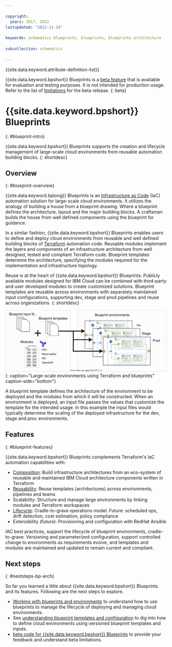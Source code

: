 ```yaml
---

copyright:
  years: 2017, 2022
lastupdated: "2022-11-24"

keywords: schematics blueprints, blueprints, blueprints architecture

subcollection: schematics

---
```


{{site.data.keyword.attribute-definition-list}}

{{site.data.keyword.bpshort}} Blueprints is a [beta feature](/docs/schematics?topic=schematics-bp-beta-limitations) that is available for evaluation and testing purposes. It is not intended for production usage. Refer to the list of [limitations](/docs/schematics?topic=schematics-bp-beta-limitations#sc-bp-beta-limitation) for the beta release.
{: beta}

# {{site.data.keyword.bpshort}} Blueprints
{: #blueprint-intro}

{{site.data.keyword.bpshort}} Blueprints supports the creation and lifecycle management of large-scale cloud environments from reusable automation building blocks.
{: shortdesc} 

## Overview
{: #blueprint-overview}

{{site.data.keyword.bplong}} Blueprints is an [Infrastructure as Code](https://www.redhat.com/en/topics/automation/what-is-infrastructure-as-code-iac) (IaC) automation solution for large-scale cloud environments. It utilizes the analogy of building a house from a blueprint drawing. Where a blueprint defines the architecture, layout and the major building blocks. A craftsman builds the house from well defined components using the blueprint for guidance.

In a similar fashion, {{site.data.keyword.bpshort}} Blueprints enables users to define and deploy cloud environments from reusable and well defined building blocks of [Terraform](https://www.terraform.io) automation code. Reusable modules implement the layers and components of an infrastructure architecture from well designed, tested and compliant Terraform code. Blueprint templates determine the architecture, specifying the modules required for the implementation and infrastructure topology. 

Reuse is at the heart of {{site.data.keyword.bpshort}} Blueprints. Publicly available modules designed for IBM Cloud can be combined with third-party and user developed modules to create customized solutions. Blueprint templates are reusable across environments with separately maintained input configurations, supporting dev, stage and prod pipelines and reuse across organizations. 
{: shortdesc} 

![Large-scale environments by using Terraform and blueprints](/images/bp-largescale-env.svg){: caption="Large-scale environments using Terraform and blueprints" caption-side="bottom"}

A blueprint template defines the architecture of the environment to be deployed and the modules from which it will be constructed. When an environment is deployed, an input file passes the values that customize the template for the intended usage. In this example the input files would typically determine the scaling of the deployed infrastructure for the dev, stage and proc environments.      

## Features
{: #blueprint-features}

{{site.data.keyword.bpshort}} Blueprints complements Terraform's IaC automation capabilities with:
- [Composition](/docs/schematics?topic=schematics-define-blueprints): Build infrastructure architectures from an eco-system of reusable and maintained IBM Cloud architecture components written in Terraform
- [Reusability](/docs/schematics?topic=schematics-blueprint-templates): Reuse templates (architectures) across environments, pipelines and teams
- Scalability: Structure and manage large environments by linking modules and Terraform workspaces  
- [Lifecycle](/docs/schematics?topic=schematics-work-with-blueprints): Cradle-to-grave operations model. Future: scheduled ops, drift detection, cost estimation, policy compliance  
- Extensibility (future): Provisioning and configuration with RedHat Ansible              

IAC best practices, support the lifecycle of blueprint environments, cradle-to-grave. Versioning and parameterized configuration, support controlled change to environments as requirements evolve, and templates and modules are maintained and updated to remain current and compliant.   



## Next steps
{: #nextsteps-bp-arch}

So far you learned a little about {{site.data.keyword.bpshort}} Blueprints and its features. Following are the next steps to explore.

- [Working with blueprints and environments](/docs/schematics?topic=schematics-work-with-blueprints) to understand how to use blueprints to manage the lifecycle of deploying and managing cloud environments.
- See [understanding blueprint templates and configuration](/docs/schematics?topic=schematics-blueprint-templates) to dig into how to define cloud environments using versioned blueprint templates and inputs. 
- [beta code for {{site.data.keyword.bpshort}} Blueprints](/docs/schematics?topic=schematics-bp-beta-limitations) to provide your feedback and understand beta limitations.
